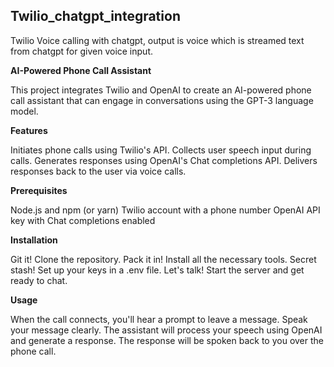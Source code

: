 ## Twilio_chatgpt_integration


Twilio Voice calling with chatgpt, output is voice which is streamed text from chatgpt for given voice input.

**AI-Powered Phone Call Assistant**

This project integrates Twilio and OpenAI to create an AI-powered phone call assistant that can engage in conversations using the GPT-3 language model.

**Features**

Initiates phone calls using Twilio's API.
Collects user speech input during calls.
Generates responses using OpenAI's Chat completions API.
Delivers responses back to the user via voice calls.

**Prerequisites**

Node.js and npm (or yarn)
Twilio account with a phone number
OpenAI API key with Chat completions enabled

**Installation**

Git it! Clone the repository.
Pack it in! Install all the necessary tools.
Secret stash! Set up your keys in a .env file.
Let's talk! Start the server and get ready to chat.

**Usage**

When the call connects, you'll hear a prompt to leave a message.
Speak your message clearly.
The assistant will process your speech using OpenAI and generate a response.
The response will be spoken back to you over the phone call.

